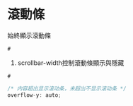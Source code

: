 # 滾動條



始終顯示滾動條

`#`

1. scrollbar-width控制滾動條顯示與隱藏

`#`

~~~js
/* 内容超出显示滚动条，未超出不显示滚动条 */
overflow-y: auto;

~~~



